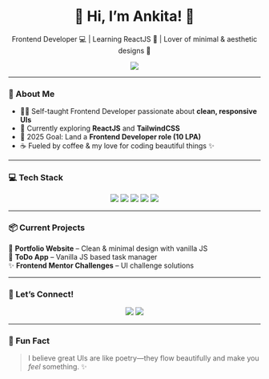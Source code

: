 <!--<p align="center">
  <img src="avatar.png" width="200" style="border-radius: 50%;" alt="Ankita's Avatar">
</p>-->


<h1 align="center">🌸 Hi, I’m Ankita! 🌸</h1>
<p align="center">
Frontend Developer 💻 | Learning ReactJS 🌱 | Lover of minimal & aesthetic designs 🎨
</p>

<p align="center">
  <img src="https://capsule-render.vercel.app/api?type=soft&color=E6E6FA&height=150&section=header&text=Welcome%20to%20My%20GitHub&fontSize=35&fontColor=6A5ACD"/>
</p>

---

### 🌼 About Me
- 👩‍💻 Self-taught Frontend Developer passionate about **clean, responsive UIs**  
- 🌱 Currently exploring **ReactJS** and **TailwindCSS**  
- 🎯 2025 Goal: Land a **Frontend Developer role (10 LPA)**  
- ☕ Fueled by coffee & my love for coding beautiful things ✨  

---

### 💻 Tech Stack
<p align="center">
  <img src="https://img.shields.io/badge/HTML5-E34F26?style=for-the-badge&logo=html5&logoColor=white"/> 
  <img src="https://img.shields.io/badge/CSS3-1572B6?style=for-the-badge&logo=css3&logoColor=white"/> 
  <img src="https://img.shields.io/badge/JavaScript-F7DF1E?style=for-the-badge&logo=javascript&logoColor=black"/> 
  <img src="https://img.shields.io/badge/React-61DAFB?style=for-the-badge&logo=react&logoColor=black"/> 
  <img src="https://img.shields.io/badge/Tailwind_CSS-38B2AC?style=for-the-badge&logo=tailwind-css&logoColor=white"/> 
</p>

---

### 📦 Current Projects
🌿 **Portfolio Website** – Clean & minimal design with vanilla JS  
📝 **ToDo App** – Vanilla JS based task manager  
✨ **Frontend Mentor Challenges** – UI challenge solutions  

---

### 🌸 Let’s Connect!
<p align="center">
  <a href="https://linkedin.com/in/ankita-thorve"><img src="https://img.shields.io/badge/LinkedIn-Ankita%20Thorve-0A66C2?style=for-the-badge&logo=linkedin&logoColor=white"></a>
  <a href="mailto:ankietathorve@gmail.com"><img src="https://img.shields.io/badge/Gmail-Ankita%20Thorve-D14836?style=for-the-badge&logo=gmail&logoColor=white"></a>
  <!--<a href="https://instagram.com/lavenderlogic"><img src="https://img.shields.io/badge/Instagram-@lavenderlogic-purple?style=for-the-badge&logo=instagram"></a>-->
</p>

---

### 🌟 Fun Fact
> I believe great UIs are like poetry—they flow beautifully and make you *feel* something. ✨


<!--
**ankitaThorve/ankitaThorve** is a ✨ _special_ ✨ repository because its `README.md` (this file) appears on your GitHub profile.

Here are some ideas to get you started:

- 🔭 I’m currently working on ...
- 🌱 I’m currently learning ...
- 👯 I’m looking to collaborate on ...
- 🤔 I’m looking for help with ...
- 💬 Ask me about ...
- 📫 How to reach me: ...
- 😄 Pronouns: ...
- ⚡ Fun fact: ...
-->
